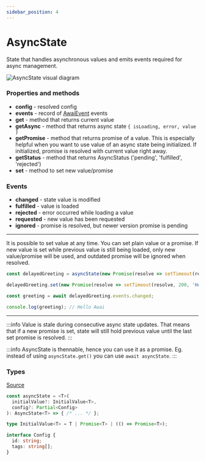 ```yaml
---
sidebar_position: 4
---
```


# AsyncState

State that handles asynchronous values and emits events required for async management.

![AsyncState visual diagram](/diagrams/AsyncState.svg "AsyncState visual diagram")

### Properties and methods

- **config** - resolved config
- **events** - record of [AwaiEvent](/awai-event) events
- **get** - method that returns current value
- **getAsync** - method that returns async state `{ isLoading, error, value }`
- **getPromise** - method that returns promise of a value. This is especially helpful when you want to use value of an async state being initialized. If initialized, promise is resolved with current value right away.
- **getStatus** - method that returns AsyncStatus ('pending', 'fulfilled', 'rejected')
- **set** - method to set new value/promise

### Events
- **changed** - state value is modified
- **fulfilled** - value is loaded
- **rejected** - error occurred while loading a value
- **requested** - new value has been requested
- **ignored** - promise is resolved, but newer version promise is pending

---

It is possible to set value at any time. You can set plain value or a promise.
If new value is set while previous value is still being loaded, only new value/promise will be used, and outdated promise will be ignored when resolved.

```ts title="AsyncState usage setter example"
const delayedGreeting = asyncState(new Promise(resolve => setTimeout(resolve, 100, 'Hello')));

delayedGreeting.set(new Promise(resolve => setTimeout(resolve, 200, 'Hello Awai')));

const greeting = await delayedGreeting.events.changed;

console.log(greeting); // Hello Awai
```

--- 

:::info
Value is stale during consecutive async state updates. That means that if a new promise is set, state will still hold previous value until the last set promise is resolved.
:::

:::info
AsyncState is thennable, hence you can use it as a promise. Eg. instead of using `asyncState.get()` you can use `await asyncState`.
:::

### Types

[Source](https://github.com/yuriyyakym/awai/blob/master/src/async-state/types.ts)

```ts 
const asyncState = <T>(
  initialValue?: InitialValue<T>,
  config?: Partial<Config>
): AsyncState<T> => { /* ... */ };

type InitialValue<T> = T | Promise<T> | (() => Promise<T>);

interface Config {
  id: string;
  tags: string[];
}
```
